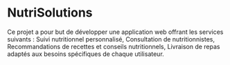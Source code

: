 # NutriSolutions

Ce projet a pour but de développer une application web offrant les services suivants : Suivi nutritionnel personnalisé, Consultation de nutritionnistes, Recommandations de recettes et conseils nutritionnels, Livraison de repas adaptés aux besoins spécifiques de chaque utilisateur.
